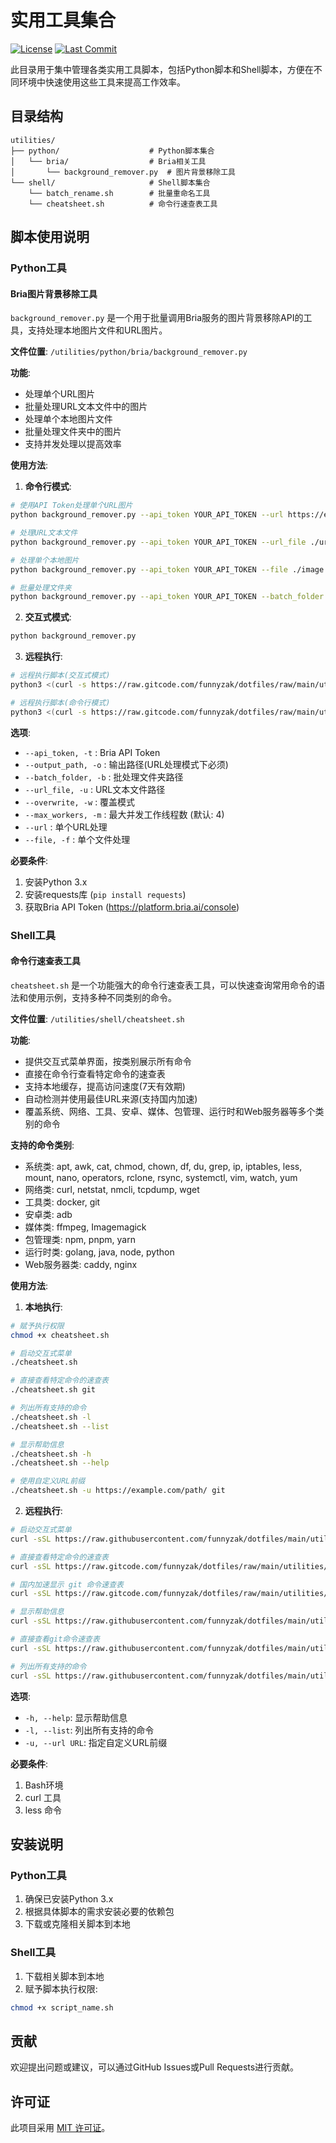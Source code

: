 # 实用工具集合

[![License](https://img.shields.io/badge/License-MIT-blue.svg)](../LICENSE)
[![Last Commit](https://img.shields.io/github/last-commit/funnyzak/dotfiles)](https://github.com/funnyzak/dotfiles/commits/main)

此目录用于集中管理各类实用工具脚本，包括Python脚本和Shell脚本，方便在不同环境中快速使用这些工具来提高工作效率。

## 目录结构

```
utilities/
├── python/                    # Python脚本集合
│   └── bria/                  # Bria相关工具
│       └── background_remover.py  # 图片背景移除工具
└── shell/                     # Shell脚本集合
    └── batch_rename.sh        # 批量重命名工具
    └── cheatsheet.sh          # 命令行速查表工具
```

## 脚本使用说明

### Python工具

#### Bria图片背景移除工具

`background_remover.py` 是一个用于批量调用Bria服务的图片背景移除API的工具，支持处理本地图片文件和URL图片。

**文件位置**: `/utilities/python/bria/background_remover.py`

**功能**:
- 处理单个URL图片
- 批量处理URL文本文件中的图片
- 处理单个本地图片文件
- 批量处理文件夹中的图片
- 支持并发处理以提高效率

**使用方法**:

1. **命令行模式**:

```bash
# 使用API Token处理单个URL图片
python background_remover.py --api_token YOUR_API_TOKEN --url https://example.com/image.jpg --output_path ./output

# 处理URL文本文件
python background_remover.py --api_token YOUR_API_TOKEN --url_file ./urls.txt --output_path ./output

# 处理单个本地图片
python background_remover.py --api_token YOUR_API_TOKEN --file ./image.jpg

# 批量处理文件夹
python background_remover.py --api_token YOUR_API_TOKEN --batch_folder ./images --max_workers 8 --overwrite
```

2. **交互式模式**:

```bash
python background_remover.py
```

3. **远程执行**:

```bash
# 远程执行脚本(交互式模式)
python3 <(curl -s https://raw.gitcode.com/funnyzak/dotfiles/raw/main/utilities/python/bria/background_remover.py)

# 远程执行脚本(命令行模式)
python3 <(curl -s https://raw.gitcode.com/funnyzak/dotfiles/raw/main/utilities/python/bria/background_remover.py) --api_token YOUR_API_TOKEN --url https://example.com/image.jpg --output_path ./output
```

**选项**:
- `--api_token, -t` : Bria API Token
- `--output_path, -o` : 输出路径(URL处理模式下必须)
- `--batch_folder, -b` : 批处理文件夹路径
- `--url_file, -u` : URL文本文件路径
- `--overwrite, -w` : 覆盖模式
- `--max_workers, -m` : 最大并发工作线程数 (默认: 4)
- `--url` : 单个URL处理
- `--file, -f` : 单个文件处理

**必要条件**:
1. 安装Python 3.x
2. 安装requests库 (`pip install requests`)
3. 获取Bria API Token (https://platform.bria.ai/console)

### Shell工具

#### 命令行速查表工具

`cheatsheet.sh` 是一个功能强大的命令行速查表工具，可以快速查询常用命令的语法和使用示例，支持多种不同类别的命令。

**文件位置**: `/utilities/shell/cheatsheet.sh`

**功能**:
- 提供交互式菜单界面，按类别展示所有命令
- 直接在命令行查看特定命令的速查表
- 支持本地缓存，提高访问速度(7天有效期)
- 自动检测并使用最佳URL来源(支持国内加速)
- 覆盖系统、网络、工具、安卓、媒体、包管理、运行时和Web服务器等多个类别的命令

**支持的命令类别**:
- 系统类: apt, awk, cat, chmod, chown, df, du, grep, ip, iptables, less, mount, nano, operators, rclone, rsync, systemctl, vim, watch, yum
- 网络类: curl, netstat, nmcli, tcpdump, wget
- 工具类: docker, git
- 安卓类: adb
- 媒体类: ffmpeg, Imagemagick
- 包管理类: npm, pnpm, yarn
- 运行时类: golang, java, node, python
- Web服务器类: caddy, nginx

**使用方法**:

1. **本地执行**:

```bash
# 赋予执行权限
chmod +x cheatsheet.sh

# 启动交互式菜单
./cheatsheet.sh

# 直接查看特定命令的速查表
./cheatsheet.sh git

# 列出所有支持的命令
./cheatsheet.sh -l
./cheatsheet.sh --list

# 显示帮助信息
./cheatsheet.sh -h
./cheatsheet.sh --help

# 使用自定义URL前缀
./cheatsheet.sh -u https://example.com/path/ git
```

2. **远程执行**:

```bash
# 启动交互式菜单
curl -sSL https://raw.githubusercontent.com/funnyzak/dotfiles/main/utilities/shell/cheatsheet.sh -o cheatsheet.sh && chmod +x cheatsheet.sh && ./cheatsheet.sh

# 直接查看特定命令的速查表
curl -sSL https://raw.gitcode.com/funnyzak/dotfiles/raw/main/utilities/shell/cheatsheet.sh -o cheatsheet.sh && chmod +x cheatsheet.sh && ./cheatsheet.sh

# 国内加速显示 git 命令速查表
curl -sSL https://raw.gitcode.com/funnyzak/dotfiles/raw/main/utilities/shell/cheatsheet.sh | bash -s -- git

# 显示帮助信息
curl -sSL https://raw.githubusercontent.com/funnyzak/dotfiles/main/utilities/shell/cheatsheet.sh | bash -s -- -h

# 直接查看git命令速查表
curl -sSL https://raw.githubusercontent.com/funnyzak/dotfiles/main/utilities/shell/cheatsheet.sh | bash -s -- git

# 列出所有支持的命令
curl -sSL https://raw.githubusercontent.com/funnyzak/dotfiles/main/utilities/shell/cheatsheet.sh | bash -s -- -l
```

**选项**:
- `-h, --help`: 显示帮助信息
- `-l, --list`: 列出所有支持的命令
- `-u, --url URL`: 指定自定义URL前缀

**必要条件**:
1. Bash环境
2. curl 工具
3. less 命令

## 安装说明

### Python工具

1. 确保已安装Python 3.x
2. 根据具体脚本的需求安装必要的依赖包
3. 下载或克隆相关脚本到本地

### Shell工具

1. 下载相关脚本到本地
2. 赋予脚本执行权限:

```bash
chmod +x script_name.sh
```

## 贡献

欢迎提出问题或建议，可以通过GitHub Issues或Pull Requests进行贡献。

## 许可证

此项目采用 [MIT 许可证](../LICENSE)。
